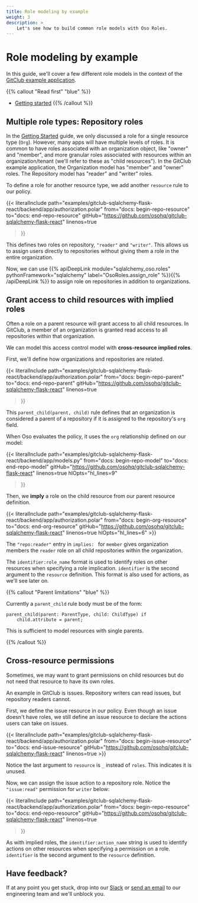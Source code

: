 ```yaml
---
title: Role modeling by example
weight: 3
description: >
    Let's see how to build common role models with Oso Roles.
---
```


# Role modeling by example

In this guide, we'll cover a few different role models in the context of
the [GitClub example application](https://github.com/osohq/gitclub-sqlalchemy-flask-react).

{{% callout "Read first" "blue" %}}
 - [Getting started](getting-started)
{{% /callout %}}

## Multiple role types: Repository roles

In the [Getting Started](getting-started) guide, we only discussed a role for a single
resource type (`Org`). However, many apps will have multiple levels of roles. It
is common to have roles associated with an organization object, like
"owner" and "member", and more granular roles associated with resources within an organization/tenant (we'll refer to these as "child resources"). In
the GitClub example application, the Organization model has "member" and
"owner" roles. The Repository model has "reader" and "writer" roles.

To define a role for another resource type, we add another `resource`
rule to our policy.

{{< literalInclude
    path="examples/gitclub-sqlalchemy-flask-react/backend/app/authorization.polar"
    from="docs: begin-repo-resource"
    to="docs: end-repo-resource"
    gitHub="https://github.com/osohq/gitclub-sqlalchemy-flask-react"
    linenos=true
>}}

This defines two roles on repository, `"reader"` and `"writer"`.
This allows us to assign users directly to repositories without
giving them a role in the entire organization.

Now, we can use
{{% apiDeepLink module="sqlalchemy_oso.roles" pythonFramework="sqlalchemy" label="OsoRoles.assign_role" %}}{{% /apiDeepLink %}}
to assign role on repositories in addition to organizations.

## Grant access to child resources with implied roles

Often a role on a parent resource will grant access to all child
resources. In GitClub, a member of an organization is granted read access to
all repositories within that organization.

We can model this access control model with **cross-resource implied
roles**.

First, we'll define how organizations and repositories are related.

{{< literalInclude
    path="examples/gitclub-sqlalchemy-flask-react/backend/app/authorization.polar"
    from="docs: begin-repo-parent"
    to="docs: end-repo-parent"
    gitHub="https://github.com/osohq/gitclub-sqlalchemy-flask-react"
    linenos=true
>}}

This `parent_child(parent, child)` rule defines that an organization is
considered a parent of a repository if it is assigned to the
repository's `org` field.

When Oso evaluates the policy, it uses the `org` relationship defined
on our model:

{{< literalInclude
    path="examples/gitclub-sqlalchemy-flask-react/backend/app/models.py"
    from="docs: begin-repo-model"
    to="docs: end-repo-model"
    gitHub="https://github.com/osohq/gitclub-sqlalchemy-flask-react"
    linenos=true
    hlOpts="hl_lines=9"
>}}

Then, we **imply** a role on the child resource from our parent resource
definition.

{{< literalInclude
    path="examples/gitclub-sqlalchemy-flask-react/backend/app/authorization.polar"
    from="docs: begin-org-resource"
    to="docs: end-org-resource"
    gitHub="https://github.com/osohq/gitclub-sqlalchemy-flask-react"
    linenos=true
    hlOpts="hl_lines=6"
    >}}

The `"repo:reader"` entry in `implies: ` for `member` gives organization
members the `reader` role on all child repositories within the
organization.

The `identifier:role_name` format is used to identify roles on other
resources when specifying a role implication. `identifier` is the
second argument to the `resource` definition. This format is also used for
actions, as we'll see later on.

{{% callout "Parent limitations" "blue" %}}

Currently a `parent_child` rule body must be of the form:

```polar
parent_child(parent: ParentType, child: ChildType) if
    child.attribute = parent;
```

This is sufficient to model resources with single parents.

{{% /callout %}}

## Cross-resource permissions

Sometimes, we may want to grant permissions on child resources but do
not need that resource to have its own roles.

An example in GitClub is issues. Repository writers can read issues, but
repository readers cannot.

First, we define the issue resource in our policy. Even though an issue
doesn't have roles, we still define an issue resource to declare the actions users can take on issues.

{{< literalInclude
    path="examples/gitclub-sqlalchemy-flask-react/backend/app/authorization.polar"
    from="docs: begin-issue-resource"
    to="docs: end-issue-resource"
    gitHub="https://github.com/osohq/gitclub-sqlalchemy-flask-react"
    linenos=true
    >}}

Notice the last argument to `resource` is `_` instead of `roles`. This
indicates it is unused.

Now, we can assign the issue action to a repository role. Notice the `"issue:read"` permission for `writer` below:

{{< literalInclude
    path="examples/gitclub-sqlalchemy-flask-react/backend/app/authorization.polar"
    from="docs: begin-repo-resource"
    to="docs: end-repo-resource"
    gitHub="https://github.com/osohq/gitclub-sqlalchemy-flask-react"
    linenos=true
>}}

As with implied roles, the `identifier:action_name` string is used to identify actions on other
resources when specifying a permission on a role. `identifier` is the
second argument to the `resource` definition.

## Have feedback?

If at any point you get stuck, drop into our
[Slack](https://join-slack.osohq.com/) or <a href="mailto:engineering@osohq.com">send an email</a> to our engineering
team and we'll unblock you.
